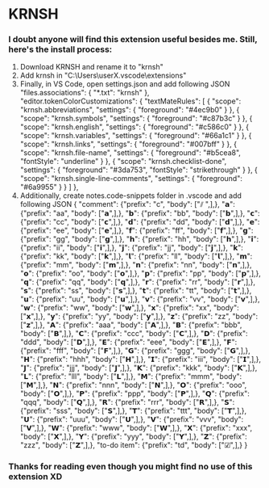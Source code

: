 # KRNSH

### I doubt anyone will find this extension useful besides me. Still, here's the install process:

1. Download KRNSH and rename it to "krnsh"
2. Add krnsh in "C:\Users\userX\.vscode\extensions"
3. Finally, in VS Code, open settings.json and add following JSON
    "files.associations": {
        "*.txt": "krnsh"
    },
    "editor.tokenColorCustomizations": {
        "textMateRules": [
            {
                "scope": "krnsh.abbreviations",
                "settings": {
                    "foreground": "#4ec9b0"
                }
            },
            {
                "scope": "krnsh.symbols",
                "settings": {
                    "foreground": "#c87b3c"
                }
            },
            {
                "scope": "krnsh.english",
                "settings": {
                    "foreground": "#c586c0"
                }
            },
            {
                "scope": "krnsh.variables",
                "settings": {
                    "foreground": "#66a1c1"
                }
            },
            {
                "scope": "krnsh.links",
                "settings": {
                    "foreground": "#007bff"
                }
            },
            {
                "scope": "krnsh.file-name",
                "settings": {
                    "foreground": "#b5cea8",
                    "fontStyle": "underline"
                }
            },
            {
                "scope": "krnsh.checklist-done",
                "settings": {
                    "foreground": "#3da753",
                    "fontStyle": "strikethrough"
                }
            },
            {
                "scope": "krnsh.single-line-comments",
                "settings": {
                    "foreground": "#6a9955"
                }
            }
        ]
    },
4. Additionally, create notes.code-snippets folder in .vscode and add following JSON
{
    "comment": {"prefix": "c", "body": ["⫽ ",],},
    "𝗮": {"prefix": "aa", "body": ["𝗮",],},
    "𝗯": {"prefix": "bb", "body": ["𝗯",],},
    "𝗰": {"prefix": "cc", "body": ["𝗰",],},
    "𝗱": {"prefix": "dd", "body": ["𝗱",],},
    "𝗲": {"prefix": "ee", "body": ["𝗲",],},
    "𝗳": {"prefix": "ff", "body": ["𝗳",],},
    "𝗴": {"prefix": "gg", "body": ["𝗴",],},
    "𝗵": {"prefix": "hh", "body": ["𝗵",],},
    "𝗶": {"prefix": "ii", "body": ["𝗶",],},
    "𝗷": {"prefix": "jj", "body": ["𝗷",],},
    "𝗸": {"prefix": "kk", "body": ["𝗸",],},
    "𝗹": {"prefix": "ll", "body": ["𝗹",],},
    "𝗺": {"prefix": "mm", "body": ["𝗺",],},
    "𝗻": {"prefix": "nn", "body": ["𝗻",],},
    "𝗼": {"prefix": "oo", "body": ["𝗼",],},
    "𝗽": {"prefix": "pp", "body": ["𝗽",],},
    "𝗾": {"prefix": "qq", "body": ["𝗾",],},
    "𝗿": {"prefix": "rr", "body": ["𝗿",],},
    "𝘀": {"prefix": "ss", "body": ["𝘀",],},
    "𝘁": {"prefix": "tt", "body": ["𝘁",],},
    "𝘂": {"prefix": "uu", "body": ["𝘂",],},
    "𝘃": {"prefix": "vv", "body": ["𝘃",],},
    "𝘄": {"prefix": "ww", "body": ["𝘄",],},
    "𝘅": {"prefix": "xx", "body": ["𝘅",],},
    "𝘆": {"prefix": "yy", "body": ["𝘆",],},
    "𝘇": {"prefix": "zz", "body": ["𝘇",],},
    "𝗔": {"prefix": "aaa", "body": ["𝗔",],},
    "𝗕": {"prefix": "bbb", "body": ["𝗕",],},
    "𝗖": {"prefix": "ccc", "body": ["𝗖",],},
    "𝗗": {"prefix": "ddd", "body": ["𝗗",],},
    "𝗘": {"prefix": "eee", "body": ["𝗘",],},
    "𝗙": {"prefix": "fff", "body": ["𝗙",],},
    "𝗚": {"prefix": "ggg", "body": ["𝗚",],},
    "𝗛": {"prefix": "hhh", "body": ["𝗛",],},
    "𝗜": {"prefix": "iii", "body": ["𝗜",],},
    "𝗝": {"prefix": "jjj", "body": ["𝗝",],},
    "𝗞": {"prefix": "kkk", "body": ["𝗞",],},
    "𝗟": {"prefix": "lll", "body": ["𝗟",],},
    "𝗠": {"prefix": "mmm", "body": ["𝗠",],},
    "𝗡": {"prefix": "nnn", "body": ["𝗡",],},
    "𝗢": {"prefix": "ooo", "body": ["𝗢",],},
    "𝗣": {"prefix": "ppp", "body": ["𝗣",],},
    "𝗤": {"prefix": "qqq", "body": ["𝗤",],},
    "𝗥": {"prefix": "rrr", "body": ["𝗥",],},
    "𝗦": {"prefix": "sss", "body": ["𝗦",],},
    "𝗧": {"prefix": "ttt", "body": ["𝗧",],},
    "𝗨": {"prefix": "uuu", "body": ["𝗨",],},
    "𝗩": {"prefix": "vvv", "body": ["𝗩",],},
    "𝗪": {"prefix": "www", "body": ["𝗪",],},
    "𝗫": {"prefix": "xxx", "body": ["𝗫",],},
    "𝗬": {"prefix": "yyy", "body": ["𝗬",],},
    "𝗭": {"prefix": "zzz", "body": ["𝗭",],},
    "to-do item": {"prefix": "td", "body": ["☑",],}
}

### Thanks for reading even though you might find no use of this extension XD